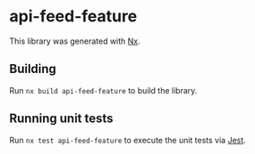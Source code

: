 # api-feed-feature

This library was generated with [Nx](https://nx.dev).

## Building

Run `nx build api-feed-feature` to build the library.

## Running unit tests

Run `nx test api-feed-feature` to execute the unit tests via [Jest](https://jestjs.io).
